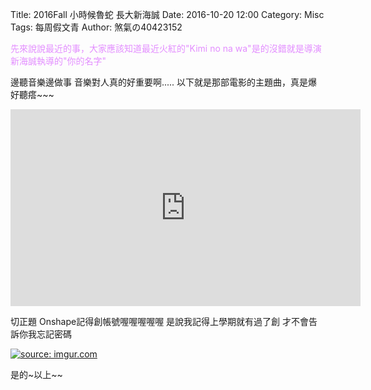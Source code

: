 Title: 2016Fall 小時候魯蛇 長大新海誠
Date: 2016-10-20 12:00
Category: Misc
Tags: 每周假文青
Author: 煞氣の40423152

<font color="#E38EFF">先來說說最近的事，大家應該知道最近火紅的"Kimi no na wa"是的沒錯就是導演新海誠執導的"你的名字"</font><!-- PELICAN_END_SUMMARY -->

邊聽音樂邊做事 音樂對人真的好重要啊.....
以下就是那部電影的主題曲，真是爆好聽瘩~~~
<iframe width="560" height="315" src="https://www.youtube.com/embed/CmHHTfuuwEo" frameborder="0" allowfullscreen></iframe>

切正題
Onshape記得創帳號喔喔喔喔喔
是說我記得上學期就有過了創
才不會告訴你我忘記密碼

<a href="http://imgur.com/UpkJUC9"><img src="http://i.imgur.com/UpkJUC9.png" title="source: imgur.com" /></a>

是的~以上~~
